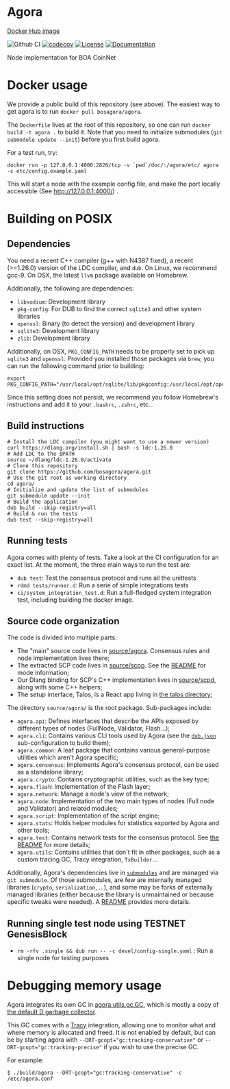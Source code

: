 # Agora

[Docker Hub image](https://hub.docker.com/r/bosagora/agora)

![Github CI](https://github.com/bosagora/agora/actions/workflows/main.yml/badge.svg)
[![codecov](https://codecov.io/gh/bosagora/agora/branch/v0.x.x/graph/badge.svg)](https://codecov.io/gh/bosagora/agora)
[![License](https://img.shields.io/github/license/bosagora/agora)](LICENSE)
[![Documentation](https://img.shields.io/badge/Docs-Github%20Pages-blue)](https://bosagora.github.io/agora/)

Node implementation for BOA CoinNet

# Docker usage

We provide a public build of this repository (see above).
The easiest way to get agora is to run `docker pull bosagora/agora`.

The `Dockerfile` lives at the root of this repository,
so one can run `docker build -t agora .` to build it.
Note that you need to initialize submodules (`git submodule update --init`)
before you first build agora.

For a test run, try:
```console
docker run -p 127.0.0.1:4000:2826/tcp -v `pwd`/doc/:/agora/etc/ agora -c etc/config.example.yaml
```
This will start a node with the example config file,
and make the port locally accessible (See http://127.0.0.1:4000/) .

# Building on POSIX

## Dependencies

You need a recent C++ compiler (g++ with N4387 fixed), a recent (>=1.26.0) version of the LDC compiler, and `dub`.
On Linux, we recommend gcc-9. On OSX, the latest `llvm` package available on Homebrew.

Additionally, the following are dependencies:
- `libsodium`:  Development library
- `pkg-config`: For DUB to find the correct `sqlite3` and other system libraries
- `openssl`:    Binary (to detect the version) and development library
- `sqlite3`:    Development library
- `zlib`:       Development library

Additionally, on OSX, `PKG_CONFIG_PATH` needs to be properly set to pick up `sqlite3` and `openssl`.
Provided you installed those packages via `brew`, you can run the following command prior to building:
```console
export PKG_CONFIG_PATH="/usr/local/opt/sqlite/lib/pkgconfig:/usr/local/opt/openssl@1.1/lib/pkgconfig"
```
Since this setting does not persist, we recommend you follow Homebrew's instructions
and add it to your `.bashrc`, `.zshrc`, etc...

## Build instructions

```console
# Install the LDC compiler (you might want to use a newer version)
curl https://dlang.org/install.sh | bash -s ldc-1.26.0
# Add LDC to the $PATH
source ~/dlang/ldc-1.26.0/activate
# Clone this repository
git clone https://github.com/bosagora/agora.git
# Use the git root as working directory
cd agora/
# Initialize and update the list of submodules
git submodule update --init
# Build the application
dub build --skip-registry=all
# Build & run the tests
dub test --skip-registry=all
```

## Running tests

Agora comes with plenty of tests. Take a look at the CI configuration for an exact list.
At the moment, the three main ways to run the test are:
- `dub test`: Test the consensus protocol and runs all the unittests
- `rdmd tests/runner.d`: Run a serie of simple integrations tests
- `ci/system_integration_test.d`: Run a full-fledged system integration test, including building the docker image.

## Source code organization

The code is divided into multiple parts:
- The "main" source code lives in [source/agora](source/agora/). Consensus rules and node implementation lives there;
- The extracted SCP code lives in [source/scpp](source/scpp/). See the [README](source/scpp/README.md) for mode information;
- Our Dlang binding for SCP's C++ implementation lives in [source/scpd](source/scpd/), along with some C++ helpers;
- The setup interface, Talos, is a React app living in [the talos directory](talos);

The directory `source/agora/` is the root package. Sub-packages include:
- `agora.api`: Defines interfaces that describe the APIs exposed by different types of nodes (FullNode, Validator, Flash...);
- `agora.cli`: Contains various CLI tools used by Agora (see the [`dub.json`](dub.json) sub-configuration to build them);
- `agora.common`: A leaf package that contains various general-purpose utilities which aren't Agora specific;
- `agora.consensus`: Implements Agora's consensus protocol, can be used as a standalone library;
- `agora.crypto`: Contains cryptographic utilities, such as the key type;
- `agora.flash`: Implementation of the Flash layer;
- `agora.network`: Manage a node's view of the network;
- `agora.node`: Implementation of the two main types of nodes (Full node and Validator) and related modules;
- `agora.script`: Implementation of the script engine;
- `agora.stats`: Holds helper modules for statistics exported by Agora and other tools;
- `agora.test`: Contains network tests for the consensus protocol. See [the README](source/agora/README.md) for more details;
- `agora.utils`: Contains utilities that don't fit in other packages, such as a custom tracing GC, Tracy integration, `TxBuilder`...

Additionally, Agora's dependencies live in [`submodules`](submodules/) and are managed via `git submodule`.
Of those submodules, are few are internally managed libraries (`crypto`, `serialization`, ...), and some may be forks
of externally managed libraries (either because the library is unmaintained or because specific tweaks were needed).
A [README](submodules/README.md) provides more details.

## Running single test node using TESTNET GenesisBlock
- `rm -rfv .single && dub run -- -c devel/config-single.yaml` : Run a single node for testing purposes

# Debugging memory usage

Agora integrates its own GC in [agora.utils.gc.GC](source/agora/utils/gc/), which is mostly a copy of
[the default D garbage collector](https://github.com/dlang/druntime/blob/84db3c620dfe1b17e63645a64b55ddffd455bad5/src/core/internal/gc/impl/conservative/gc.d).

This GC comes with a [Tracy](https://github.com/wolfpld/tracy) integration,
allowing one to monitor what and where memory is allocated and freed.
It is not enabled by default, but can be by starting agora with `--DRT-gcopt="gc:tracking-conservative"` or
`--DRT-gcopt="gc:tracking-precise"` if you wish to use the precise GC.

For example:
```shell
$ ./build/agora --DRT-gcopt="gc:tracking-conservative" -c /etc/agora.conf
```
